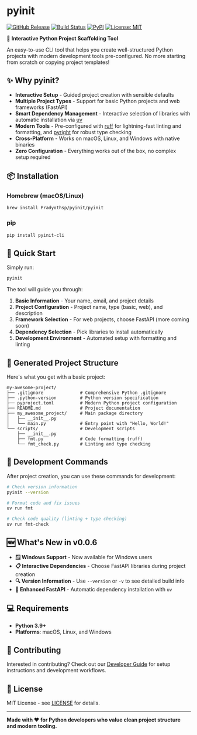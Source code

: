 # pyinit

[![GitHub Release](https://img.shields.io/github/v/release/Pradyothsp/pyinit)](https://github.com/Pradyothsp/pyinit/releases)
[![Build Status](https://img.shields.io/github/actions/workflow/status/Pradyothsp/pyinit/release.yml)](https://github.com/Pradyothsp/pyinit/actions)
[![PyPI](https://img.shields.io/pypi/v/pyinit-cli)](https://pypi.org/project/pyinit-cli/)
[![License: MIT](https://img.shields.io/badge/License-MIT-yellow.svg)](https://opensource.org/licenses/MIT)

🚀 **Interactive Python Project Scaffolding Tool**

An easy-to-use CLI tool that helps you create well-structured Python projects with modern development tools pre-configured. No more starting from scratch or copying project templates!

## ✨ Why pyinit?

- **Interactive Setup** - Guided project creation with sensible defaults
- **Multiple Project Types** - Support for basic Python projects and web frameworks (FastAPI)
- **Smart Dependency Management** - Interactive selection of libraries with automatic installation via [uv](https://docs.astral.sh/uv/)
- **Modern Tools** - Pre-configured with [ruff](https://docs.astral.sh/ruff/) for lightning-fast linting and formatting, and [pyright](https://github.com/microsoft/pyright) for robust type checking
- **Cross-Platform** - Works on macOS, Linux, and Windows with native binaries
- **Zero Configuration** - Everything works out of the box, no complex setup required

## 📦 Installation

### Homebrew (macOS/Linux)
```bash
brew install Pradyothsp/pyinit/pyinit
```

### pip
```bash
pip install pyinit-cli
```

## 🚀 Quick Start

Simply run:
```bash
pyinit
```

The tool will guide you through:
1. **Basic Information** - Your name, email, and project details
2. **Project Configuration** - Project name, type (basic, web), and description
3. **Framework Selection** - For web projects, choose FastAPI (more coming soon)
4. **Dependency Selection** - Pick libraries to install automatically
5. **Development Environment** - Automated setup with formatting and linting

## 📁 Generated Project Structure

Here's what you get with a basic project:

```
my-awesome-project/
├── .gitignore              # Comprehensive Python .gitignore
├── .python-version         # Python version specification
├── pyproject.toml          # Modern Python project configuration
├── README.md               # Project documentation
├── my_awesome_project/     # Main package directory
│   ├── __init__.py
│   └── main.py             # Entry point with "Hello, World!"
└── scripts/                # Development scripts
    ├── __init__.py
    ├── fmt.py              # Code formatting (ruff)
    └── fmt_check.py        # Linting and type checking
```

## 🔧 Development Commands

After project creation, you can use these commands for development:

```bash
# Check version information
pyinit --version

# Format code and fix issues
uv run fmt

# Check code quality (linting + type checking)
uv run fmt-check
```

## 🆕 What's New in v0.0.6

- **🪟 Windows Support** - Now available for Windows users
- **📋 Interactive Dependencies** - Choose FastAPI libraries during project creation
- **🔍 Version Information** - Use `--version` or `-v` to see detailed build info
- **🚀 Enhanced FastAPI** - Automatic dependency installation with `uv`

## 💻 Requirements

- **Python 3.9+**
- **Platforms**: macOS, Linux, and Windows

## 🤝 Contributing

Interested in contributing? Check out our [Developer Guide](CONTRIBUTING.md) for setup instructions and development workflows.

## 📄 License

MIT License - see [LICENSE](LICENSE) for details.

---

**Made with ❤️ for Python developers who value clean project structure and modern tooling.**

